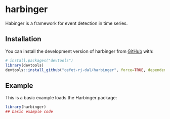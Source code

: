 
<!-- README.md is generated from README.Rmd. Please edit that file -->

# harbinger

<!-- badges: start -->
<!-- badges: end -->


Habinger is a framework for event detection in time series. 

## Installation

You can install the development version of harbinger from [GitHub](https://github.com/) with:

``` r
# install.packages("devtools")
library(devtools)
devtools::install_github("cefet-rj-dal/harbinger", force=TRUE, dependencies=FALSE, upgrade="never", build_vignettes = TRUE)
```

## Example

This is a basic example loads the Harbinger package:


``` r
library(harbinger)
## basic example code
```

